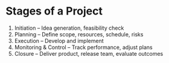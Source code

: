 # Stages of a Project

1. Initiation – Idea generation, feasibility check
2. Planning – Define scope, resources, schedule, risks
3. Execution – Develop and implement
4. Monitoring & Control – Track performance, adjust plans
5. Closure – Deliver product, release team, evaluate outcomes